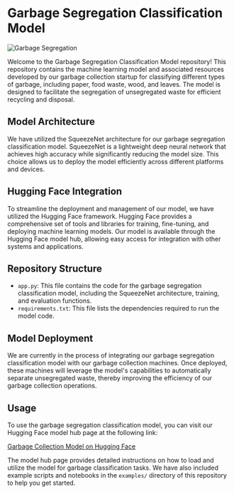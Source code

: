# Garbage Segregation Classification Model

![Garbage Segregation](https://www.imgbly.com/ib/vHZgUDWafA)

Welcome to the Garbage Segregation Classification Model repository! This repository contains the machine learning model and associated resources developed by our garbage collection startup for classifying different types of garbage, including paper, food waste, wood, and leaves. The model is designed to facilitate the segregation of unsegregated waste for efficient recycling and disposal.

## Model Architecture

We have utilized the SqueezeNet architecture for our garbage segregation classification model. SqueezeNet is a lightweight deep neural network that achieves high accuracy while significantly reducing the model size. This choice allows us to deploy the model efficiently across different platforms and devices.

## Hugging Face Integration

To streamline the deployment and management of our model, we have utilized the Hugging Face framework. Hugging Face provides a comprehensive set of tools and libraries for training, fine-tuning, and deploying machine learning models. Our model is available through the Hugging Face model hub, allowing easy access for integration with other systems and applications.

## Repository Structure

- `app.py`: This file contains the code for the garbage segregation classification model, including the SqueezeNet architecture, training, and evaluation functions.
- `requirements.txt`: This file lists the dependencies required to run the model code.

## Model Deployment

We are currently in the process of integrating our garbage segregation classification model with our garbage collection machines. Once deployed, these machines will leverage the model's capabilities to automatically separate unsegregated waste, thereby improving the efficiency of our garbage collection operations.

## Usage

To use the garbage segregation classification model, you can visit our Hugging Face model hub page at the following link:

[Garbage Collection Model on Hugging Face](https://huggingface.co/spaces/procodec/garbage_collection)

The model hub page provides detailed instructions on how to load and utilize the model for garbage classification tasks. We have also included example scripts and notebooks in the `examples/` directory of this repository to help you get started.

